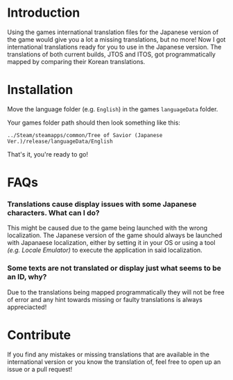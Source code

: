 # Introduction 
Using the games international translation files for the Japanese version of the game would give you a lot a missing translations, but no more!
Now I got international translations ready for you to use in the Japanese version. The translations of both current builds, JTOS and ITOS, got programmatically mapped by comparing their Korean translations.

# Installation
Move the language folder (e.g. `English`) in the games `languageData` folder.

Your games folder path should then look something like this:
```
../Steam/steamapps/common/Tree of Savior (Japanese Ver.)/release/languageData/English
```
That's it, you're ready to go!

# FAQs
### Translations cause display issues with some Japanese characters. What can I do?
This might be caused due to the game being launched with the wrong localization. The Japanese version of the game should always be launched with Japanaese localization, either by setting it in your OS or using a tool *(e.g. Locale Emulator)* to execute the application in said localization.

### Some texts are not translated or display just what seems to be an ID, why?
Due to the translations being mapped programmatically they will not be free of error and any hint towards missing or faulty translations is always appreciacted!

# Contribute
If you find any mistakes or missing translations that are available in the international version or you know the translation of, feel free to open up an issue or a pull request!